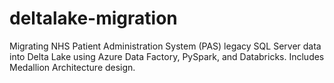 # deltalake-migration
Migrating NHS Patient Administration System (PAS) legacy SQL Server data into Delta Lake using Azure Data Factory, PySpark, and Databricks. Includes Medallion Architecture design.
